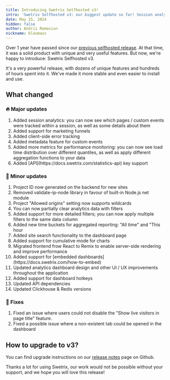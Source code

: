 ```yaml
---
title: Introducing Swetrix Selfhosted v3!
intro: 'Swetrix Selfhosted v3: our biggest update so far! Session analytics, funnels, error tracking and much more!'
date: May 25, 2024
hidden: false
author: Andrii Romasiun
nickname: blaumaus
---
```


Over 1 year have passed since our [previous selfhosted release](https://swetrix.com/blog/selfhosted-v2). At that time, it was a solid product with unique and very useful features. But now, we're happy to introduce: Swetrix Selfhosted v3.

It's a very powerful release, with dozens of unique features and hundreds of hours spent into it. We've made it more stable and even easier to install and use.

<h2>
  What changed
</h2>

<h3>
  🔥 Major updates
</h3>

<ol>
  <li>
    Added session analytics: you can now see which pages / custom events were tracked within a session, as well as some details about them
  </li>
  <li>
    Added support for marketing funnels
  </li>
  <li>
    Added client-side error tracking
  </li>
  <li>
    Added metadata feature for custom events
  </li>
  <li>
    Added more metrics for performance monitoring: you can now see load time distribution over different quantiles, as well as apply different aggregation functions to your data
  </li>
  <li>
    Added [API](https://docs.swetrix.com/statistics-api) key support
  </li>
</ol>

<h3>
  🙂 Minor updates
</h3>

<ol>
  <li>Project ID now generated on the backend for new sites</li>
  <li>Removed validate-ip-node library in favour of built-in Node.js net module</li>
  <li>Project "Allowed origins" setting now supports wildcards</li>
  <li>You can now partially clear analytics data with filters</li>
  <li>Added support for more detailed filters; you can now apply multiple filters to the same data column</li>
  <li>Added new time buckets for aggregated reporting: "All time" and "This hour</li>
  <li>Added site search functionality to the dashboard page</li>
  <li>Added support for cumulative mode for charts</li>
  <li>Migrated frontend frow React to Remix to enable server-side rendering and improve performance</li>
  <li>Added support for [embedded dashboards](https://docs.swetrix.com/how-to-embed)</li>
  <li>Updated analytics dashboard design and other UI / UX improvements throughout the application</li>
  <li>Added support for dashboard hotkeys</li>
  <li>Updated API dependencies</li>
  <li>Updated Clickhouse & Redis versions</li>
</ol>

<h3>
  🔧 Fixes
</h3>

<ol>
  <li>Fixed an issue where users could not disable the "Show live visitors in page title" feature.</li>
  <li>Fixed a possible issue where a non-existent tab could be opened in the dashboard</li>
</ol>

<h2>
  How to upgrade to v3?
</h2>

You can find upgrade instructions on our [release notes](https://github.com/Swetrix/swetrix-api/releases/tag/v3.0.0) page on Github.

Thanks a lot for using Swetrix, our work would not be possible without your support, and we hope you will love this release!
